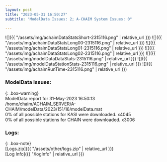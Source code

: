 ```yaml
---
layout: post
title: "2023-05-31 16:50:27"
subtitle: "ModelData Issues: 2; A-CHAIM System Issues: 0"

---
```


![]({{ "/assets/img/achaimDataStatsShort-2315116.png" | relative_url }})
![]({{ "/assets/img/achaimDataStatsLong00-2315116.png" | relative_url }})
![]({{ "/assets/img/achaimDataStatsLong01-2315116.png" | relative_url }})
![]({{ "/assets/img/achaimDataStatsLong02-2315116.png" | relative_url }})
![]({{ "/assets/img/modelDataDataStats-2315116.png" | relative_url }})
![]({{ "/assets/img/modelDataStationStats-2315116.png" | relative_url }})
![]({{ "/assets/img/achaimRunTime-2315116.png" | relative_url }})


### ModelData Issues:  
  
{: .box-warning}  
 ModelData report for 31-May-2023 16:50:13   
 /home/chaim/ACHAIM_SERVER/A-CHAIM/modelData/2023/151/16/modelData.mat   
 0% of all possible stations for KASI were downloaded. x4045   
 0% of all possible stations for CHAIN were downloaded. x3006   
  


### Logs:  
  
{: .box-note}  
[Logs.zip]({{ "/assets/other/logs.zip" | relative_url }})  
[Log Info]({{ "/logInfo" | relative_url }})  
